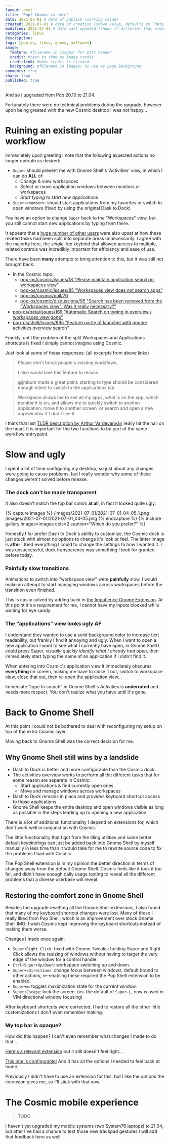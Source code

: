 ```yaml
---
layout: post
title: "Pop! Cosmic is here"
date: 2021-07-01 # date of publish (sorting value)
created: 2021-07-01 # date of creation (shown value, defaults to `date`)
modified: 2021-07-01 # date last updated (shown if different than created)
categories: linux
description:
tags: [pop_os, linux, gnome, software]
image:
  feature: #filename in images/ for post header
  credit: #text to show as image credit
  creditlink: #when credit is clicked.
  background: #filename in images/ to use as page background
comments: true
share: true
published: true
---
```


And so I upgraded from Pop 20.10 to 21.04.

Fortunately there were no technical problems during the upgrade, however upon being greeted with the new Cosmic desktop I was not happy...



# Ruining an existing popular workflow

Immediately upon greeting I note that the following expected actions no longer operate as desired:

 - `Super`: should present me with Gnome Shell's 'Activities' view, in which I can do **ALL** of:
   - Change & view workspaces
   - Select or move application windows between monitors or workspaces
   - *Start typing to start new applications*
 - `Super+<number>`: should start applications from my favorites or switch to open windows (fixed by using the original Dask to Dock)

You have an option to change `Super` back to the "Workspaces" view, but you still cannot start new applications by typing from there.

It appears that a [huge number of other users](https://github.com/pop-os/cosmic/discussions/95) were also upset at how these related tasks had been split into separate areas unnecessarily. I agree with the majority here, the *single-tap* keybind that allowed access to multiple, related controls was incredibly important for efficiency and ease of use.

There have been **many** attempts to bring attention to this, but it was still not brought back:

- In the Cosmic repo:
  - [pop-os/cosmic/issues/18 "Please maintain application search in workspaces view"](https://github.com/pop-os/cosmic/issues/18)
  - [pop-os/cosmic/issues/85 "Workspaces view does not search apps"](https://github.com/pop-os/cosmic/issues/85)
  - [pop-os/cosmic/pull/70](https://github.com/pop-os/cosmic/pull/70)
  - [pop-os/cosmic/discussions/95 "Search has been removed from the "Workspaces view". Was it really necessary?"](https://github.com/pop-os/cosmic/discussions/95)
- [pop-os/beta/issues/169 "Automatic Search on typing in overview / workspaces view gone"](https://github.com/pop-os/beta/issues/169)
- [pop-os/shell/issues/995 "Feature parity of launcher with gnome activities overview search"](https://github.com/pop-os/shell/issues/995)

Frankly, until the problem of the split Workspaces and Applications shortcuts is fixed I simply cannot imagine using Cosmic.

Just look at some of these responses: (all excerpts from above links)

> Please don't break people's existing workflows.

> I also would love this feature to remain.

> @jmbuhr made a great point: starting to type should be considered enough intent to switch to the applications tab.

> Workspace allows me to see all my apps, what is on the app, which monitor it is on, and allows me to quickly switch to another application, move it to another screen, or search and open a new app/window if I don't see it.

I think that last [TLDR description by Arthur Vardevanyan](https://github.com/pop-os/cosmic/pull/70#issuecomment-863611629) really hit the nail on the head. It is important for the two functions to be part of the same workflow entrypoint.

# Slow and ugly

I spent a lot of time configuring my desktop, so just about any changes were going to cause problems, but I really wonder why some of these changes weren't solved before release.

### The dock can't be made transparent

It also doesn't match the top bar colors **at all**, in fact it looked quite ugly.

{% capture images %}
  /images/2021-07-01/2021-07-01_04-05_1.png
  /images/2021-07-01/2021-07-01_04-05.png
{% endcapture %}
{% include gallery images=images cols=2 caption="Which do you prefer?" %}

Honestly I far prefer Dash to Dock's ability to customize, the Cosmic dock is just stuck with almost no options to change it's look or feel. The latter image is **after** I tried everything I could to change the settings to how I wanted it. I was unsuccessful, dock transparency was something I took for granted before today.

### Painfully slow transitions

Animations to switch into "workspace view" were **painfully** slow, I would make an attempt to start managing windows across workspaces before the transition even finished.

This is easily solved by adding back in [the Impatience Gnome Extension](https://extensions.gnome.org/extension/277/impatience/). At this point it's a requirement for me, I cannot have my inputs blocked while waiting for eye candy.

### The "applications" view looks ugly AF

I understand they wanted to use a solid background color to increase text readability, but frankly I find it annoying and ugly. When I want to open a new application I want to see what I currently have open, in Gnome Shell I could press Super, *visually quickly identify what I already had open*, then immediately start typing the name of an application if I didn't find it.

When entering into Cosmic's application view it immediately obscures **everything** on screen, making me have to close it out, switch to workspace view, close that out, then re-open the application view...

Immediate "type to search" in Gnome Shell's Activities is **underrated** and needs more respect. You don't realize what you have until it's gone.

# Back to Gnome Shell

At this point I could not be bothered to deal with reconfiguring my setup on top of the extra Cosmic layer.

Moving back to Gnome Shell was the correct decision for me.

## Why Gnome Shell still wins by a landslide

- Dash to Dock is better and more configurable than the Cosmic dock.
- The activities overview works to perform all the different tasks that for some reason are separate in Cosmic:
  - Start applications & find currently open ones
  - Move and manage windows across workspaces
- Dash to Dock remains in place and provides keyboard shortcut access to those applications
- Gnome Shell keeps the entire desktop and open windows visible as long as possible in the steps leading up to opening a new application

There is a lot of additional functionality I depend on extensions for, which don't work well in conjunction with Cosmic.

The little functionality that I got from the tiling utilities and some better default keybindings can just be added back into Gnome Shell by myself manually in less time than it would take for me to rewrite source code to fix the problems I had with Cosmic.

The Pop Shell extension is in my opinion the better direction in terms of changes away from the default Gnome Shell. Cosmic feels like it took it too far, and didn't have enough daily usage testing to reveal all the different problems that a diverse userbase will reveal.

## Restoring the comfort zone in Gnome Shell

Besides the upgrade resetting all the Gnome Shell extensions, I also found that many of my keyboard shortcut changes were lost. Many of these I really liked from Pop Shell, which is an improvement over stock Gnome Shell IMO; I wish Cosmic kept improving the keyboard shortcuts instead of making them worse.

Changes I made once again:

- `Super+Right Click`: fixed with Gnome Tweaks: holding Super and Right Click allows the resizing of windows without having to target the very edge of the window for a control handle.
- `Ctrl+Super+Up/Down`: workspace switching up and down.
- `Super+<Direction>`: change focus between windows, default bound to other actions, re-enabling these required the Pop Shell extension to be enabled.
- `Super+m`: toggles maximization state for the current window.
- `Super+Escape`: lock the screen. (vs. the default of `Super-L`, now is used in VIM directional window focusing)

After keyboard shortcuts were corrected, I had to restore all the other little customizations I don't even remember making.

### My top bar is opaque?

How did this happen? I can't even remember what changes I made to do that...

[Here's a relevant extension](https://extensions.gnome.org/extension/1708/transparent-top-bar/) but it still doesn't feel right...

[This one is configurable!](https://extensions.gnome.org/extension/2588/fully-transparent-top-bar/) And it has all the options I needed to feel back at home.

Previously I didn't have to use an extension for this, but I like the options the extension gives me, so I'll stick with that now.

# The Cosmic mobile experience

> TODO

I haven't yet upgraded my mobile systems (two System76 laptops) to 21.04, but after I've had a chance to test those new trackpad gestures I will add that feedback here as well.
